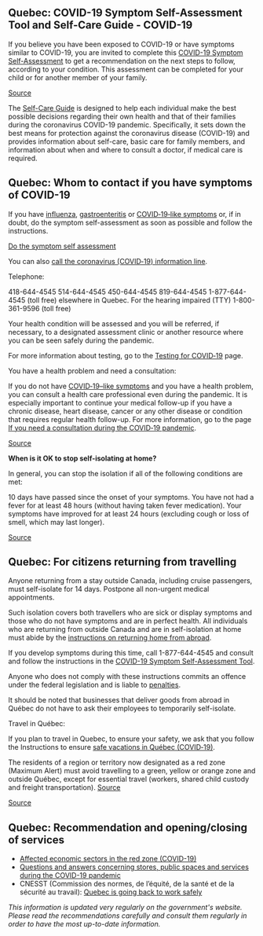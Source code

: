 ## Quebec: COVID-19 Symptom Self-Assessment Tool and Self-Care Guide - COVID-19

If you believe you have been exposed to COVID-19 or have symptoms similar to COVID-19, you are invited to complete this [COVID-19 Symptom Self-Assessment](https://www.quebec.ca/en/health/health-issues/a-z/2019-coronavirus/covid-19-symptom-self-assessment-tool/) to get a recommendation on the next steps to follow, according to your condition. This assessment can be completed for your child or for another member of your family.

[Source](https://www.quebec.ca/en/health/health-issues/a-z/2019-coronavirus/covid-19-symptom-self-assessment-tool/)

The [Self-Care Guide](https://publications.msss.gouv.qc.ca/msss/en/document-002492/) is designed to help each individual make the best possible decisions regarding their own health and that of their families during the coronavirus COVID-19 pandemic. Specifically, it sets down the best means for protection against the coronavirus disease (COVID-19) and provides information about self-care, basic care for family members, and information about when and where to consult a doctor, if medical care is required.

## Quebec: Whom to contact if you have symptoms of COVID-19

If you have [influenza](https://www.quebec.ca/en/health/health-issues/flu-cold-and-gastroenteritis/flu-influenza/#c1285), [gastroenteritis](https://www.quebec.ca/en/health/health-issues/flu-cold-and-gastroenteritis/gastroenteritis/#c1816) or [COVID‑19‑like symptoms](https://www.quebec.ca/en/health/health-issues/a-z/general-information-about-coronavirus/#c46539) or, if in doubt, do the symptom self-assessment as soon as possible and follow the instructions.

[Do the symptom self assessment](https://www.quebec.ca/en/health/health-issues/a-z/2019-coronavirus/covid-19-symptom-self-assessment-tool/)

You can also [call the coronavirus (COVID‑19) information line](https://www.quebec.ca/en/health/health-issues/a-z/2019-coronavirus/whom-to-contact-if-you-have-symptoms-of-covid-19/#c72022).

Telephone:

418-644-4545
514-644-4545
450-644-4545
819-644-4545
1-877-644-4545 (toll free) elsewhere in Quebec.
For the hearing impaired (TTY)
1-800-361-9596 (toll free)

Your health condition will be assessed and you will be referred, if necessary, to a designated assessment clinic or another resource where you can be seen safely during the pandemic.

For more information about testing, go to the [Testing for COVID‑19](https://www.quebec.ca/en/health/health-issues/a-z/2019-coronavirus/testing-for-covid-19/) page.

You have a health problem and need a consultation:

If you do not have [COVID‑19–like symptoms](https://www.quebec.ca/en/health/health-issues/a-z/general-information-about-coronavirus/#c46539) and you have a health problem, you can consult a health care professional even during the pandemic. It is especially important to continue your medical follow-up if you have a chronic disease, heart disease, cancer or any other disease or condition that requires regular health follow-up. For more information, go to the page [If you need a consultation during the COVID‑19 pandemic](https://www.quebec.ca/en/health/health-issues/a-z/2019-coronavirus/if-you-need-a-consultation-during-the-covid-19-pandemic/).

[Source](https://www.quebec.ca/en/health/health-issues/a-z/2019-coronavirus/)

**When is it OK to stop self-isolating at home?**

In general, you can stop the isolation if all of the following conditions are met:

10 days have passed since the onset of your symptoms.
You have not had a fever for at least 48 hours (without having taken fever medication).
Your symptoms have improved for at least 24 hours (excluding cough or loss of smell, which may last longer).

[Source](https://www.quebec.ca/en/health/health-issues/a-z/2019-coronavirus/instructions-for-people-with-covid-19-in-home-isolation/)

## Quebec: For citizens returning from travelling

Anyone returning from a stay outside Canada, including cruise passengers, must self-isolate for 14 days. Postpone all non-urgent medical appointments.

Such isolation covers both travellers who are sick or display symptoms and those who do not have symptoms and are in perfect health. All individuals who are returning from outside Canada and are in self-isolation at home must abide by the [instructions on returning home from abroad](https://www.quebec.ca/en/health/health-issues/a-z/2019-coronavirus/instructions-for-travellers-covid19/#c58168).

If you develop symptoms during this time, call 1-877-644-4545 and consult and follow the instructions in the [COVID-19 Symptom Self-Assessment Tool](https://www.quebec.ca/en/health/health-issues/a-z/2019-coronavirus/covid-19-symptom-self-assessment-tool/).

Anyone who does not comply with these instructions commits an offence under the federal legislation and is liable to [penalties](https://www.canada.ca/en/public-health/services/diseases/2019-novel-coronavirus-infection/latest-travel-health-advice.html#a2).

It should be noted that businesses that deliver goods from abroad in Québec do not have to ask their employees to temporarily self-isolate.

Travel in Québec:

If you plan to travel in Quebec, to ensure your safety, we ask that you follow the Instructions to ensure [safe vacations in Québec (COVID‑19)](https://www.quebec.ca/en/health/health-issues/a-z/2019-coronavirus/safe-vacations-quebec-covid-19/).

The residents of a region or territory now designated as a red zone (Maximum Alert) must avoid travelling to a green, yellow or orange zone and outside Québec, except for essential travel (workers, shared child custody and freight transportation). [Source](https://www.quebec.ca/en/health/health-issues/a-z/2019-coronavirus/travelling-region-to-another-covid19/)

[Source](https://www.quebec.ca/en/health/health-issues/a-z/2019-coronavirus/instructions-for-travellers-covid19/)

## Quebec: Recommendation and opening/closing of services

- [Affected economic sectors in the red zone (COVID-19)](https://www.quebec.ca/en/health/health-issues/a-z/2019-coronavirus/affected-economic-sectors-red-zone-covid-19/)
- [Questions and answers concerning stores, public spaces and services during the COVID-19 pandemic](https://www.quebec.ca/en/health/health-issues/a-z/2019-coronavirus/answers-questions-coronavirus-covid19/questions-answers-stores-public-spaces-covid-19/)
- CNESST (Commission des normes, de l’équité, de la santé et de la sécurité au travail): [Quebec is going back to work safely](https://www.cnesst.gouv.qc.ca/salle-de-presse/covid-19-info-en/Pages/back-to-work.aspx)

_This information is updated very regularly on the government's website. Please read the recommendations carefully and consult them regularly in order to have the most up-to-date information._
